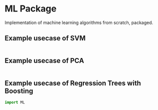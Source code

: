 # ML Package
Implementation of machine learning algorithms from scratch, packaged.

## Example usecase of SVM
```python


```

## Example usecase of PCA

```python


```


## Example usecase of Regression Trees with Boosting

```python
import ML

```
